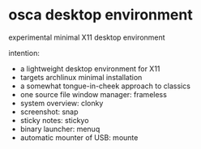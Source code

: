 # osca desktop environment

experimental minimal X11 desktop environment

intention:
* a lightweight desktop environment for X11
* targets archlinux minimal installation
* a somewhat tongue-in-cheek approach to classics
* one source file window manager: frameless
* system overview: clonky
* screenshot: snap
* sticky notes: stickyo
* binary launcher: menuq
* automatic mounter of USB: mounte
